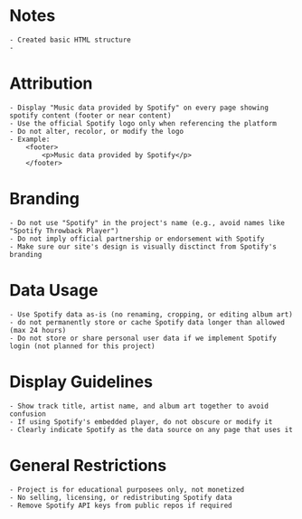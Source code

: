 # Notes
    - Created basic HTML structure
    -

# Attribution
    - Display "Music data provided by Spotify" on every page showing spotify content (footer or near content)
    - Use the official Spotify logo only when referencing the platform
    - Do not alter, recolor, or modify the logo
    - Example:
        <footer>
            <p>Music data provided by Spotify</p>
        </footer>

# Branding
    - Do not use "Spotify" in the project's name (e.g., avoid names like "Spotify Throwback Player")
    - Do not imply official partnership or endorsement with Spotify
    - Make sure our site's design is visually disctinct from Spotify's branding

# Data Usage
    - Use Spotify data as-is (no renaming, cropping, or editing album art)
    - do not permanently store or cache Spotify data longer than allowed (max 24 hours)
    - Do not store or share personal user data if we implement Spotify login (not planned for this project)

# Display Guidelines
    - Show track title, artist name, and album art together to avoid confusion
    - If using Spotify's embedded player, do not obscure or modify it
    - Clearly indicate Spotify as the data source on any page that uses it

# General Restrictions
    - Project is for educational purposees only, not monetized
    - No selling, licensing, or redistributing Spotify data
    - Remove Spotify API keys from public repos if required